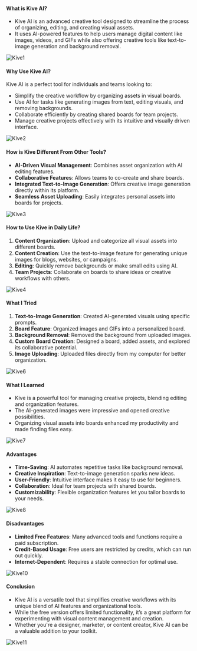#### What is Kive AI?

- Kive AI is an advanced creative tool designed to streamline the process of organizing, editing, and creating visual assets.
- It uses AI-powered features to help users manage digital content like images, videos, and GIFs while also offering creative tools like text-to-image generation and background removal.

![Kive1](https://github.com/user-attachments/assets/57b323c1-b7f7-4a6a-83f0-1b54e1ef354c)

#### Why Use Kive AI?

Kive AI is a perfect tool for individuals and teams looking to:

- Simplify the creative workflow by organizing assets in visual boards.
- Use AI for tasks like generating images from text, editing visuals, and removing backgrounds.
- Collaborate efficiently by creating shared boards for team projects.
- Manage creative projects effectively with its intuitive and visually driven interface.

![Kive2](https://github.com/user-attachments/assets/4e10d26c-2304-4d11-b09f-02404b7e2e06)

#### How is Kive Different From Other Tools?

- **AI-Driven Visual Management**: Combines asset organization with AI editing features.
- **Collaborative Features**: Allows teams to co-create and share boards.
- **Integrated Text-to-Image Generation**: Offers creative image generation directly within its platform.
- **Seamless Asset Uploading**: Easily integrates personal assets into boards for projects.

![Kive3](https://github.com/user-attachments/assets/eeb2060b-102d-461b-8fd8-9663a4041b63)

#### How to Use Kive in Daily Life?

1. **Content Organization**: Upload and categorize all visual assets into different boards.
2. **Content Creation**: Use the text-to-image feature for generating unique images for blogs, websites, or campaigns.
3. **Editing**: Quickly remove backgrounds or make small edits using AI.
4. **Team Projects**: Collaborate on boards to share ideas or creative workflows with others.

![Kive4](https://github.com/user-attachments/assets/13288d51-8e3c-46ec-b39d-15bee71d96b9)

#### What I Tried

1. **Text-to-Image Generation**: Created AI-generated visuals using specific prompts.
2. **Board Feature**: Organized images and GIFs into a personalized board.
3. **Background Removal**: Removed the background from uploaded images.
4. **Custom Board Creation**: Designed a board, added assets, and explored its collaborative potential.
5. **Image Uploading**: Uploaded files directly from my computer for better organization.

![Kive6](https://github.com/user-attachments/assets/b9046124-4c3b-4043-8100-5bb86b4b0ee2)

#### What I Learned

- Kive is a powerful tool for managing creative projects, blending editing and organization features.
- The AI-generated images were impressive and opened creative possibilities.
- Organizing visual assets into boards enhanced my productivity and made finding files easy.

![Kive7](https://github.com/user-attachments/assets/b99a3007-1e07-4e67-bbe5-985bf7911a42)

#### Advantages

- **Time-Saving**: AI automates repetitive tasks like background removal.
- **Creative Inspiration**: Text-to-image generation sparks new ideas.
- **User-Friendly**: Intuitive interface makes it easy to use for beginners.
- **Collaboration**: Ideal for team projects with shared boards.
- **Customizability**: Flexible organization features let you tailor boards to your needs.

![Kive8](https://github.com/user-attachments/assets/3ca844ea-9374-44a3-958d-ba8e65170df2)

#### Disadvantages

- **Limited Free Features**: Many advanced tools and functions require a paid subscription.
- **Credit-Based Usage**: Free users are restricted by credits, which can run out quickly.
- **Internet-Dependent**: Requires a stable connection for optimal use.

![Kive10](https://github.com/user-attachments/assets/2b4767a5-a496-4fd4-a6af-def0705dc314)

#### Conclusion

- Kive AI is a versatile tool that simplifies creative workflows with its unique blend of AI features and organizational tools.
- While the free version offers limited functionality, it’s a great platform for experimenting with visual content management and creation.
- Whether you're a designer, marketer, or content creator, Kive AI can be a valuable addition to your toolkit.

![Kive11](https://github.com/user-attachments/assets/3697c954-b166-416c-b04c-55efa0d7d795)
